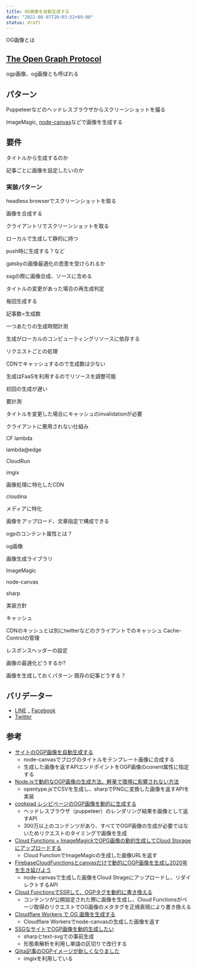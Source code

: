 ```yaml
---
title: OG画像を自動生成する
date: "2022-08-07T20:03:52+09:00"
status: draft
---
```


OG画像とは

## [The Open Graph Protocol](https://ogp.me/)

ogp画像、og画像とも呼ばれる

## パターン

Puppeteerなどのヘッドレスブラウザからスクリーンショットを撮る

ImageMagic, [node-canvas](https://github.com/Automattic/node-canvas)などで画像を生成する

## 要件

タイトルから生成するのか

記事ごとに画像を設定したいのか

### 実装パターン

headless browserでスクリーンショットを取る

画像を合成する

クライアントリでスクリーンショットを取る

ローカルで生成して静的に持つ

push時に生成する？など

gatsbyの画像最適化の恩恵を受けられるか

ssgの際に画像合成、ソースに含める

タイトルの変更があった場合の再生成判定

毎回生成する

記事数=生成数

一つあたりの生成時間計測

生成がローカルのコンピューティングリソースに依存する

リクエストごとの処理

CDNでキャッシュするので生成数は少ない

生成はFaaSを利用するのでリソースを調整可能

初回の生成が遅い

要計測

タイトルを変更した場合にキャッシュのinvalidationが必要

クライアントに悪用されない仕組み

CF lambda

lambda@edge

CloudRun

imgix

画像処理に特化したCDN

cloudina

メディアに特化

画像をアップロード、文章指定で構成できる

ogpのコンテント属性とは？

og画像

画像生成ライブラリ

ImageMagic

node-canvas

sharp

実装方針

キャッシュ

CDNのキッシュとは別にtwitterなどのクライアントでのキャッシュ
Cache-Controlの管理

レスポンスヘッダーの設定

画像の最適化どうするか?

画像を生成しておくパターン
既存の記事どうする？

## バリデーター

- [LINE](https://poker.line.naver.jp)
_ [Facebook](https://developers.facebook.com/tools/debug/)
- [Twitter](https://cards-dev.twitter.com/validator)

## 参考

- [サイトのOGP画像を自動生成する](https://zenn.dev/panda_program/articles/generate-og-image)
  - node-canvasでブログのタイトルをテンプレート画像に合成する
  - 生成した画像を返すAPIエンドポイントをOGP画像のconent属性に指定する
- [Node.jsで動的なOGP画像の生成方法。軽量で環境に影響されない方法](https://std9.jp/articles/01fz9fve2cykj764xqqtbrc1dt)
  - opentype.jsでCSVを生成し、sharpでPNGに変換した画像を返すAPIを実装
- [cookpad レシピページのOGP画像を動的に生成する](https://techlife.cookpad.com/entry/dynamic-og-image)
  - ヘッドレスブラウザ（puppeteer）のレンダリング結果を画像として返すAPI
  - 300万以上のコンテンツがあり、すべてでOGP画像の生成が必要ではないためリクエストのタイミングで画像を生成
- [Cloud Functions + ImageMagickでOPG画像の動的生成してCloud Storageにアップロードする](https://www.memory-lovers.blog/entry/2019/06/26/194500)
  - Cloud FunctionでImageMagicの生成した画像URLを返す
- [FirebaseCloudFunctionsとcanvasだけで動的にOGP画像を生成し2020年を生き延びよう](https://qiita.com/_masaokb/items/4e5e7c91d3a582f60e5f)
  - node-canvasで生成した画像をCloud Strageにアップロードし、リダイレクトするAPI
- [Cloud FunctionsでSSRして、OGPタグを動的に書き換える](https://zenn.dev/nshhhin/articles/nicody-firebase-ogp)
  - コンテンツが公開設定された際に画像を生成し、Cloud Functionsがページ取得のリクエストでOG画像のメタタグを正規表現により書き換える
- [Cloudflare Workers で OG 画像を生成する](https://blog.keiya01.dev/entry/og-image-in-workers/)
  - Cloudflare Workersでnode-canvasの生成した画像を返す
- [SSGなサイトでOGP画像を動的生成したい](https://speakerdeck.com/kubotak/ssgnasaitodeogphua-xiang-wodong-de-sheng-cheng-sitai)
  - sharpとtext-svgでの事前生成
  - 形態素解析を利用し単語の区切りで改行する
- [Qiita記事のOGPイメージが新しくなりました](https://blog.qiita.com/qiita-article-ogp-renewal/)
  - imgixを利用している
